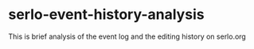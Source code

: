# serlo-event-history-analysis
This is brief analysis of the event log and the editing history on serlo.org
